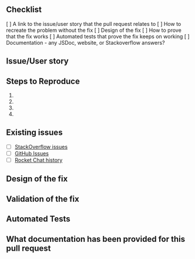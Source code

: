 <!--- Provide a general summary of the pull request in the Title above -->

## Checklist
[ ]  A link to the issue/user story that the pull request relates to
[ ]  How to recreate the problem without the fix
[ ]  Design of the fix
[ ]  How to prove that the fix works
[ ]  Automated tests that prove the fix keeps on working
[ ]  Documentation - any JSDoc, website, or Stackoverflow answers?


## Issue/User story
<!--- What issue / user story is this for -->

## Steps to Reproduce
<!--- Provide a link to a live example, or an unambiguous set of steps to -->
<!--- reproduce this bug include code to reproduce, if relevant -->
1.
2.
3.
4.


## Existing issues
<!-- Have you searched for any existing issues or are their any similar issues that you've found? -->
- [ ] [StackOverflow issues](http://stackoverflow.com/tags/fabric-composer)
- [ ] [GitHub Issues](https://github.com/fabric-composer/fabric-composer/issues)
- [ ] [Rocket Chat history](https://chat.hyperledger.org/channel/fabric-composer)

<!-- please include any links to issues here -->

## Design of the fix
<!-- Focus on why you designed this fix this way, and what was discounted. Do not describe just the code - we can read that! -->

## Validation of the fix
<!-- Over and above the tests, what has been done to prove this works? -->

## Automated Tests
<!-- Please describe the automated tests that are put in place to stop this recurring -->

## What documentation has been provided for this pull request
<!-- JSDocs, WebSite and answers to StackOverflow questions are possible documentation sources -->